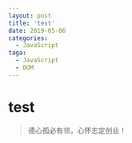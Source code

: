 ```yaml
---
layout: post
title: 'test'
date: 2019-05-06
categories:
  - JavaScript
taga:
  - JavaScript
  - DOM
---
```


# test

> 德心孤必有邻，心怀志定创业！


